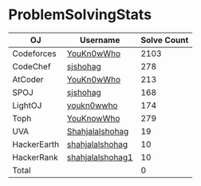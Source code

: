 # ProblemSolvingStats


| OJ | Username | Solve Count |
| -- | -------- | ----------- |
| Codeforces | [YouKn0wWho](https://codeforces.com/profile/YouKn0wWho) | 2103 |
| CodeChef | [sjshohag](https://www.codechef.com/users/sjshohag) | 278 |
| AtCoder | [YouKn0wWho](https://atcoder.jp/users/YouKn0wWho) | 213 |
| SPOJ | [sjshohag](https://www.spoj.com/users/sjshohag/) | 168 | 
| LightOJ | [youkn0wwho](https://lightoj.com/user/youkn0wwho) | 174 | 
| Toph | [YouKnowWho](https://toph.co/u/YouKnowWho) | 279 |
| UVA | [Shahjalalshohag](https://onlinejudge.org/index.php?option=com_onlinejudge&Itemid=8&page=show_authorstats&userid=888069) | 19 |
| HackerEarth | [shahjalalshohag](https://www.hackerearth.com/@shahjalalshohag) | 10 |
| HackerRank | [shahjalalshohag1](https://www.hackerrank.com/shahjalalshohag1) | 10 |
| Total | | 0 |
